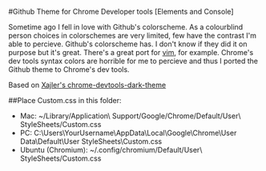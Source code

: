 #Github Theme for Chrome Developer tools [Elements and Console]

Sometime ago I fell in love with Github's colorscheme. As a colourblind
person choices in colorschemes are very limited, few have the contrast
I'm able to percieve. Github's colorscheme has. I don't know if they did
it on purpose but it's great. There's a great port for
[vim](https://github.com/endel/vim-github-colorscheme), for example. Chrome's dev tools syntax colors are horrible for me to percieve and
thus I ported the Github theme to Chrome's dev tools.

Based on [Xajler's chrome-devtools-dark-theme
](https://bitbucket.org/xajler/chrome-devtools-dark-theme)

##Place Custom.css in this folder:

* Mac: ~/Library/Application\ Support/Google/Chrome/Default/User\ StyleSheets/Custom.css
* PC: C:\Users\YourUsername\AppData\Local\Google\Chrome\User Data\Default\User StyleSheets\Custom.css
* Ubuntu (Chromium): ~/.config/chromium/Default/User\ StyleSheets/Custom.css
